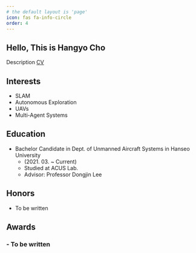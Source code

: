 ```yaml
---
# the default layout is 'page'
icon: fas fa-info-circle
order: 4
---
```

## Hello, This is Hangyo Cho
Description
[CV](https://hangyocho.github.io/)

## Interests
- SLAM
- Autonomous Exploration
- UAVs
- Multi-Agent Systems

## Education
- Bachelor Candidate in Dept. of Unmanned Aircraft Systems in Hanseo University 
  - (2021. 03. ~ Current)
  - Studied at ACUS Lab. 
  - Advisor: Professor Dongjin Lee

## Honors
- To be written

## Awards
### - To be written
 